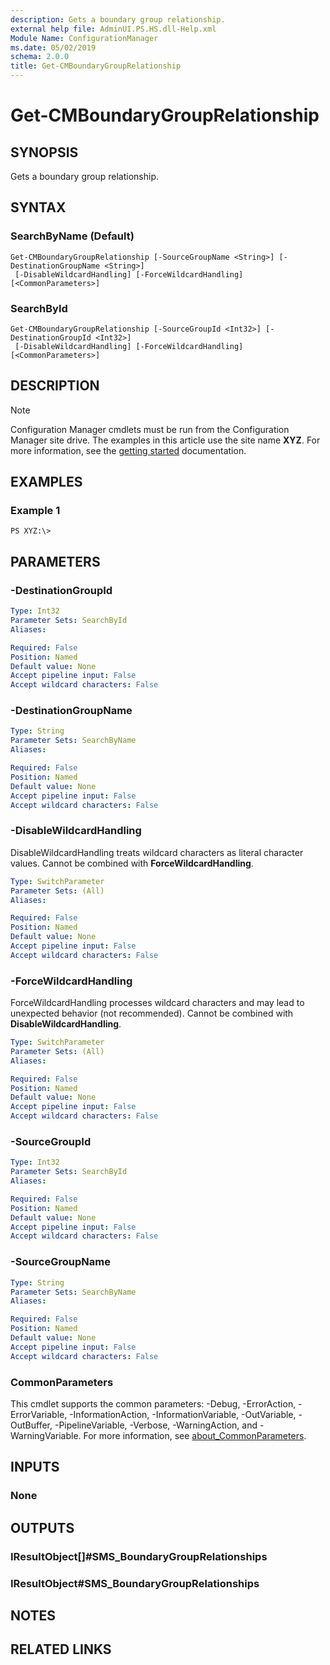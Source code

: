 ```yaml
---
description: Gets a boundary group relationship.
external help file: AdminUI.PS.HS.dll-Help.xml
Module Name: ConfigurationManager
ms.date: 05/02/2019
schema: 2.0.0
title: Get-CMBoundaryGroupRelationship
---
```


# Get-CMBoundaryGroupRelationship

## SYNOPSIS
Gets a boundary group relationship.

## SYNTAX

### SearchByName (Default)
```
Get-CMBoundaryGroupRelationship [-SourceGroupName <String>] [-DestinationGroupName <String>]
 [-DisableWildcardHandling] [-ForceWildcardHandling] [<CommonParameters>]
```

### SearchById
```
Get-CMBoundaryGroupRelationship [-SourceGroupId <Int32>] [-DestinationGroupId <Int32>]
 [-DisableWildcardHandling] [-ForceWildcardHandling] [<CommonParameters>]
```

## DESCRIPTION

> [!NOTE]
> Configuration Manager cmdlets must be run from the Configuration Manager site drive.
> The examples in this article use the site name **XYZ**. For more information, see the
> [getting started](/powershell/sccm/overview) documentation.

## EXAMPLES

### Example 1
```
PS XYZ:\>
```

## PARAMETERS

### -DestinationGroupId
```yaml
Type: Int32
Parameter Sets: SearchById
Aliases:

Required: False
Position: Named
Default value: None
Accept pipeline input: False
Accept wildcard characters: False
```

### -DestinationGroupName
```yaml
Type: String
Parameter Sets: SearchByName
Aliases:

Required: False
Position: Named
Default value: None
Accept pipeline input: False
Accept wildcard characters: False
```

### -DisableWildcardHandling
DisableWildcardHandling treats wildcard characters as literal character values. Cannot be combined with **ForceWildcardHandling**.

```yaml
Type: SwitchParameter
Parameter Sets: (All)
Aliases:

Required: False
Position: Named
Default value: None
Accept pipeline input: False
Accept wildcard characters: False
```

### -ForceWildcardHandling
ForceWildcardHandling processes wildcard characters and may lead to unexpected behavior (not recommended). Cannot be combined with **DisableWildcardHandling**.

```yaml
Type: SwitchParameter
Parameter Sets: (All)
Aliases:

Required: False
Position: Named
Default value: None
Accept pipeline input: False
Accept wildcard characters: False
```

### -SourceGroupId
```yaml
Type: Int32
Parameter Sets: SearchById
Aliases:

Required: False
Position: Named
Default value: None
Accept pipeline input: False
Accept wildcard characters: False
```

### -SourceGroupName
```yaml
Type: String
Parameter Sets: SearchByName
Aliases:

Required: False
Position: Named
Default value: None
Accept pipeline input: False
Accept wildcard characters: False
```

### CommonParameters
This cmdlet supports the common parameters: -Debug, -ErrorAction, -ErrorVariable, -InformationAction, -InformationVariable, -OutVariable, -OutBuffer, -PipelineVariable, -Verbose, -WarningAction, and -WarningVariable. For more information, see [about_CommonParameters](http://go.microsoft.com/fwlink/?LinkID=113216).

## INPUTS

### None

## OUTPUTS

### IResultObject[]#SMS_BoundaryGroupRelationships

### IResultObject#SMS_BoundaryGroupRelationships

## NOTES

## RELATED LINKS
